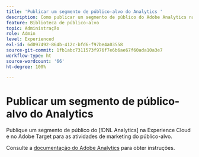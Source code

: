 ```yaml
---
title: 'Publicar um segmento de público-alvo do Analytics '
description: Como publicar um segmento de público do Adobe Analytics na Experience Cloud e no Adobe Target para as atividades de marketing do público-alvo.
feature: Biblioteca de público-alvo
topic: Administração
role: Admin
level: Experienced
exl-id: 6d097492-864b-412c-bfd6-f97be4a03558
source-git-commit: 1fb1abc7311573f976f7e6b6ae67f60ada10a3e7
workflow-type: ht
source-wordcount: '66'
ht-degree: 100%

---
```


# Publicar um segmento de público-alvo do Analytics

Publique um segmento de público do [!DNL Analytics] na Experience Cloud e no Adobe Target para as atividades de marketing do público-alvo.

Consulte a [documentação do Adobe Analytics](https://experienceleague.adobe.com/docs/analytics/components/segmentation/segmentation-workflow/seg-publish.html?lang=pt-BR) para obter instruções.
